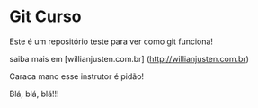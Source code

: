 # Git Curso

Este é um repositório teste para ver como git funciona!

saiba mais em [willianjusten.com.br] (http://willianjusten.com.br)

Caraca mano esse instrutor é pidão!

Blá, blá, blá!!!
